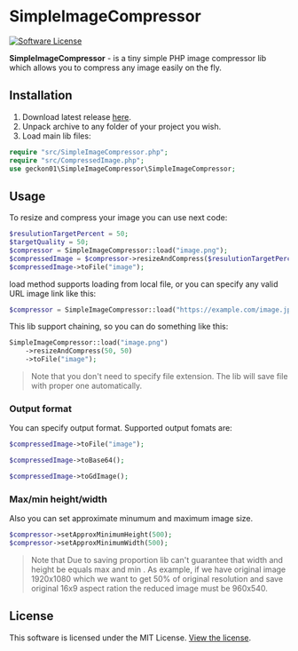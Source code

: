 

# SimpleImageCompressor

[![Software License][ico-license]](LICENSE.md) 

**SimpleImageCompressor** - is a tiny simple PHP image compressor lib which allows you to compress any image easily on the fly.

## Installation

 1.  Download latest release [here](https://github.com/Geckon01/simple-image-compressor/releases).
 2. Unpack archive to any folder of your project you wish.
 3. Load main lib files:

```php
require "src/SimpleImageCompressor.php";  
require "src/CompressedImage.php";
use geckon01\SimpleImageCompressor\SimpleImageCompressor;
```

## Usage

To resize and compress your image you can use next code:
```php
$resulutionTargetPercent = 50;
$targetQuality = 50;
$compressor = SimpleImageCompressor::load("image.png");
$compressedImage = $compressor->resizeAndCompress($resulutionTargetPercent, $targetQuality);
$compressedImage->toFile("image");
```
load method supports loading from local file, or you can specify any valid URL image link like this:
```php
$compressor = SimpleImageCompressor::load("https://example.com/image.jpg");
```
This lib support chaining, so you can do something like this:
```php
SimpleImageCompressor::load("image.png")
	->resizeAndCompress(50, 50)
	->toFile("image");
```
> Note that you don't need to specify file extension. The lib will save
> file with proper one automatically. 

### Output format
You can specify output format. Supported output fomats are:

```php 
$compressedImage->toFile("image");
```
```php 
$compressedImage->toBase64();
```
```php 
$compressedImage->toGdImage();
```
### Max/min height/width
Also you can set approximate minumum and maximum image size. 
```php 
$compressor->setApproxMinimumHeight(500);  
$compressor->setApproxMinimumWidth(500);
```
> Note that Due to saving proportion lib can't guarantee that width and height be equals max and min . 
As example, if we have original image 1920x1080 which we want to get 50% of original resolution  and save original 16x9 aspect ration the reduced image must be 960x540.

## License

This software is licensed under the MIT License. [View the license](LICENSE.md).

[ico-license]: https://img.shields.io/badge/license-MIT-green
